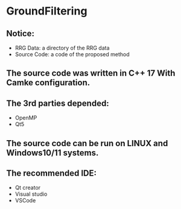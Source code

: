 # GroundFiltering

## Notice:
- RRG Data: a directory of the RRG data
- Source Code: a code of the proposed method

## The source code was written in C++ 17 With Camke configuration.

## The 3rd parties depended:
- OpenMP
- Qt5

## The source code can be run on LINUX and Windows10/11 systems.

## The recommended IDE:
- Qt creator
- Visual studio
- VSCode